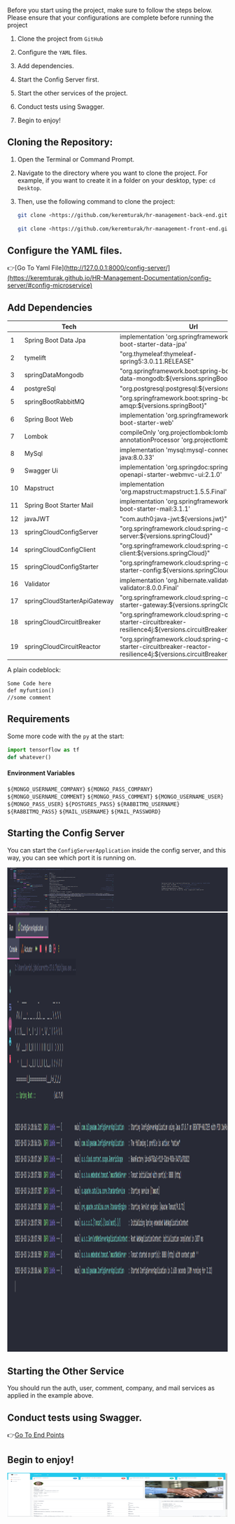 Before you start using the project, make sure to follow the steps below. Please ensure that your configurations are complete before running the project

1. Clone the project from `GitHub`

2. Configure the `YAML` files.

3. Add dependencies.

4. Start the Config Server first.

5. Start the other services of the project.

6. Conduct tests using Swagger.

7. Begin to enjoy!


## **Cloning the Repository:**

1. Open the Terminal or Command Prompt.

2. Navigate to the directory where you want to clone the project. For example, if you want to create it in a folder on your desktop, type: `cd Desktop`.

3. Then, use the following command to clone the project:

   ```bash
   git clone <https://github.com/keremturak/hr-management-back-end.git>
   ```
   
   ```bash
   git clone <https://github.com/keremturak/hr-management-front-end.git>
   ```






## Configure the YAML files.

👉[Go To Yaml File](http://127.0.0.1:8000/config-server/](https://keremturak.github.io/HR-Management-Documentation/config-server/#config-microservice)

## Add Dependencies

|      | Tech     | Url |
|----| -------- | ------- |
|1| Spring Boot Data Jpa  | implementation 'org.springframework.boot:spring-boot-starter-data-jpa'    |
|2| tymelift | "org.thymeleaf:thymeleaf-spring5:3.0.11.RELEASE"    |
|3| springDataMongodb  | "org.springframework.boot:spring-boot-starter-data-mongodb:${versions.springBoot}"    |
|4| postgreSql  | "org.postgresql:postgresql:${versions.postgreSql}"    |
|5| springBootRabbitMQ  | "org.springframework.boot:spring-boot-starter-amqp:${versions.springBoot}"    |
|6| Spring Boot Web | implementation 'org.springframework.boot:spring-boot-starter-web'     |
|7| Lombok    |compileOnly 'org.projectlombok:lombok'-----annotationProcessor 'org.projectlombok:lombok'    |
|8| MySql  | implementation 'mysql:mysql-connector-java:8.0.33'    |
|9| Swagger Ui | implementation 'org.springdoc:springdoc-openapi-starter-webmvc-ui:2.1.0'     |
|10| Mapstruct    | implementation 'org.mapstruct:mapstruct:1.5.5.Final'   |
|11| Spring Boot Starter Mail  | implementation 'org.springframework.boot:spring-boot-starter-mail:3.1.1'   |
|12| javaJWT  | "com.auth0:java-jwt:${versions.jwt}"    |
|13| springCloudConfigServer | 	"org.springframework.cloud:spring-cloud-config-server:${versions.springCloud}"    |
|14| springCloudConfigClient | 	"org.springframework.cloud:spring-cloud-config-client:${versions.springCloud}"    |
|15| springCloudConfigStarter | 	"org.springframework.cloud:spring-cloud-starter-config:${versions.springCloud}"    |
|16| Validator | 	implementation  'org.hibernate.validator:hibernate-validator:8.0.0.Final'    |
|17| springCloudStarterApiGateway | 	"org.springframework.cloud:spring-cloud-starter-gateway:${versions.springCloud}"    |
|18| springCloudCircuitBreaker | 	"org.springframework.cloud:spring-cloud-starter-circuitbreaker-resilience4j:${versions.circuitBreaker}"    |
|19| springCloudCircuitReactor | 	"org.springframework.cloud:spring-cloud-starter-circuitbreaker-reactor-resilience4j:${versions.circuitBreaker}"    |
              



A plain codeblock:

```
Some Code here
def myfuntion()
//some comment
```
## Requirements

Some more code with the `py` at the start:

```	py
import tensorflow as tf
def whatever()
```
#### Environment Variables
`${MONGO_USERNAME_COMPANY}`
`${MONGO_PASS_COMPANY}` 
`${MONGO_USERNAME_COMMENT}` 
`${MONGO_PASS_COMMENT}` 
`${MONGO_USERNAME_USER}` 
`${MONGO_PASS_USER}` 
`${POSTGRES_PASS}` 
`${RABBITMQ_USERNAME}` 
`${RABBITMQ_PASS}` 
`${MAIL_USERNAME}` 
`${MAIL_PASSWORD}` 



## Starting the Config Server
You can start the `ConfigServerApplication` inside the config server, and this way, you can see which port it is running on.



<div style="text-align:center">
    <img src="https://github.com/keremturak/HR-Management-Documentation/blob/main/docs/img/starting-config-server-1.png?raw=true" alt="Açıklama buraya" width="1000" height="100">
</div>
<div style="text-align:center">
    <img src="https://github.com/keremturak/HR-Management-Documentation/blob/main/docs/img/starting-config-server-2.png?raw=true" alt="Açıklama buraya" width="1000" height="1000">
</div>







## Starting the Other Service

You should run the auth, user, comment, company, and mail services as applied in the example above.

## Conduct tests using Swagger.

👉[Go To End Points](https://keremturak.github.io/HR-Management-Documentation/Project%20Offerings/#end-points)

## Begin to enjoy!


<div style="text-align:center">
    <img src="https://github.com/keremturak/HR-Management-Documentation/blob/main/docs/img/employee_dashboard.png?raw=true)https://github.com/keremturak/HR-Management-Documentation/blob/main/docs/img/employee_dashboard.png?raw=true" alt="Açıklama buraya" width="1000" height="100">
</div>






